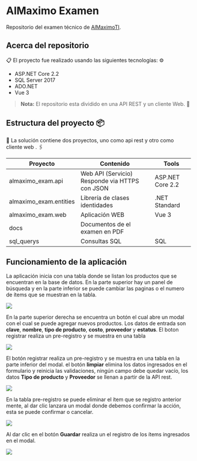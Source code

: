 # AlMaximo Examen

Repositorio del examen técnico de [AlMaximoTI](http://www.almaximoti.com/Sitio/contactanos.html).

## Acerca del repositorio
📋 El proyecto fue realizado usando las siguientes tecnologías: ⚙️


- ASP.NET Core 2.2
- SQL Server 2017 
- ADO.NET
- Vue 3


>  **Nota:** El repositorio esta dividido en una API REST y un cliente Web. 🔩

  


## Estructura del proyecto 📦


🔧 La solución contiene dos proyectos, uno como api rest y otro como cliente web . 🖇️

  

| Proyecto               | Contenido                                      | Tools            |
| ---------------------- | ---------------------------------------------- | ---------------- |
| almaximo_exam.api      | Web API (Servicio) Responde via HTTPS con JSON | ASP.NET Core 2.2 |
| almaximo_exam.entities | Librería de clases identidades                 | .NET Standard    |
| almaximo_exam.web      | Aplicación WEB                                 | Vue 3            |
| docs                   | Documentos de el examen en PDF                 |                  |
| sql_querys             | Consultas SQL                                  | SQL              |



## Funcionamiento de la aplicación

La aplicación inicia con una tabla donde se listan los productos que se encuentran en la base de datos. En la parte superior hay un panel de búsqueda y en la parte inferior se puede cambiar las paginas o el numero de ítems que se muestran en la tabla.

![](C:\Users\marti\Pictures\Captura_manual.PNG)

En la parte superior derecha se encuentra un botón el cual abre un modal con el cual se puede agregar nuevos productos. Los datos de entrada son **clave**, **nombre**, **tipo de producto**, **costo**, **proveedor** y **estatus**. El boton registrar realiza un pre-registro y se muestra en una tabla 

![](C:\Users\marti\Pictures\Captura_manual1.PNG)



El botón registrar realiza un pre-registro y se muestra en una tabla en la parte inferior del modal. el botón **limpiar** elimina los datos ingresados en el formulario y reinicia las validaciones, ningún campo debe quedar vacío, los datos **Tipo de producto** y **Proveedor** se llenan a partir de la API rest.



![](C:\Users\marti\Pictures\Captura_manual2.PNG)

En la tabla pre-registro se puede eliminar el ítem que se registro anterior mente, al dar clic lanzara un modal donde debemos confirmar la acción, esta se puede confirmar o cancelar.

![](C:\Users\marti\Pictures\Captura_alx4.PNG)



Al dar clic en el botón **Guardar** realiza un el registro de los ítems ingresados en el modal.

![](C:\Users\marti\Pictures\Captura_end.PNG)

